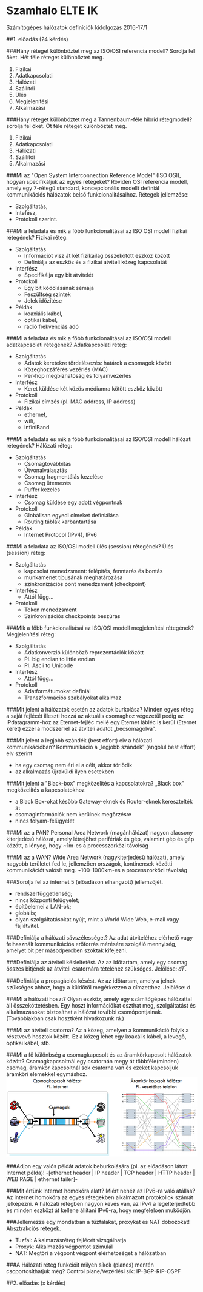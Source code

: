# Szamhalo ELTE IK
Számítógépes hálózatok definíciók kidolgozás 2016-17/1 

##1. előadás (24 kérdés)

###Hány réteget különböztet meg az ISO/OSI referencia modell? Sorolja fel őket.
Hét féle réteget különböztet meg.

1. Fizikai
2. Adatkapcsolati
3. Hálózati
4. Szállítói
5. Ülés
6. Megjelenítési
7. Alkalmazási

###Hány réteget különböztet meg a Tannenbaum-féle hibrid rétegmodell? sorolja fel őket.
Öt féle réteget különböztet meg.

1. Fizikai
2. Adatkapcsolati
3. Hálózati
4. Szállítói
5. Alkalmazási

###Mi az "Open System Interconnection Reference Model" (ISO OSI), hogyan specifikáljuk az egyes rétegeket?
Röviden OSI referencia modell, amely egy 7-rétegű standard, koncepcionális modellt definiál kommunikációs hálózatok belső funkcionalitásaihoz.
Rétegek jellemzése:
* Szolgáltatás,
* Intefész,
* Protokoll
szerint.

###Mi a feladata és mik a főbb funkcionalitásai az ISO OSI modell fizikai rétegének?
Fizikai réteg:
* Szolgáltatás
  * Információt visz át két fizikailag összekötött eszköz között
  * Definiálja az eszköz és a fizikai átviteli közeg kapcsolatát
* Interfész
  * Specifikálja egy bit átvitelét
* Protokoll
  * Egy bit kódolásának sémája
  * Feszültség szintek
  * Jelek időzítése
* Példák
  * koaxiális kábel, 
  * optikai kábel,
  * rádió frekvenciás adó

###Mi a feladata és mik a főbb funkcionalitásai az ISO/OSI modell adatkapcsolati rétegének?
Adatkapcsolati réteg:
* Szolgáltatás
  * Adatok keretekre tördelésezés: határok a csomagok között
  * Közeghozzáférés vezérlés (MAC)
  * Per-hop megbízhatóság és folyamvezérlés
* Interfész
  * Keret küldése két közös médiumra kötött eszköz között
* Protokoll
  * Fizikai címzés (pl. MAC address, IP address)
* Példák
  * ethernet, 
  * wifi,
  * infiniBand

###Mi a feladata és mik a főbb funkcionalitásai az ISO/OSI modell hálózati rétegének?
Hálózati réteg:
* Szolgáltatás
  * Csomagtovábbítás
  * Útvonalválasztás
  * Csomag fragmentálás kezelése
  * Csomag ütemezés
  * Puffer kezelés
* Interfész
  * Csomag küldése egy adott végpontnak
* Protokoll
  * Globálisan egyedi címeket definiálása
  * Routing táblák karbantartása
* Példák
  *  Internet Protocol (IPv4), IPv6

###Mi a feladata az ISO/OSI modell ülés (session) rétegének?
Ülés (session) réteg:
* Szolgáltatás
  * kapcsolat menedzsment: felépítés, fenntarás és bontás
  * munkamenet típusának meghatározása
  * szinkronizációs pont menedzsment (checkpoint)
* Interfész
  * Attól függ…
* Protokoll
  * Token menedzsment
  * Szinkronizációs checkpoints beszúrás

###Mik a főbb funkcionalitásai az ISO/OSI modell megjelenítési rétegének?
Megjelenítési réteg:
* Szolgáltatás
  * Adatkonverzió különböző reprezentációk között
  * Pl. big endian to little endian
  * Pl. Ascii to Unicode
* Interfész
  * Attól függ…
* Protokoll
  * Adatformátumokat definiál
  * Transzformációs szabályokat alkalmaz

###Mit jelent a hálózatok esetén az adatok burkolása? 
Minden egyes réteg a saját fejlécét illeszti hozzá az aktuális csomaghoz végezetül pedig az IPdatagramm-hoz az Eternet-fejléc mellé egy Eternet lábléc is kerül (Eternet keret) ezzel a módszerrel az átviteli adatot „becsomagolva”.

###Mit jelent a legjobb szándék (best effort) elv a hálózati kommunikációban?
Kommunikáció a „legjobb szándék” (angolul best effort) elv szerint
* ha egy csomag nem éri el a célt, akkor törlődik
* az alkalmazás újraküldi ilyen esetekben

###Mit jelent a "Black-box" megközelítés a kapcsolatokra?
„Black box” megközelítés a kapcsolatokhoz
* a Black Box-okat később Gateway-eknek és Router-eknek keresztelték át
* csomaginformációk nem kerülnek megőrzésre
* nincs folyam-felügyelet

###Mi az a PAN?
Personal Area Network (magánhálózat) nagyon alacsony kiterjedésű hálózat, amely létrejöhet perifériák és gép, valamint gép és gép között, a lényeg, hogy ~1m-es a processzorközi távolság

###Mi az a WAN? 
Wide Area Network (nagykiterjedésű hálózat), amely nagyobb területet fed le, jellemzően országok, kontinensek közötti kommunikációt valósít meg.  ~100-1000km-es a processzorközi távolság

###Sorolja fel az internet 5 (előadáson elhangzott) jellemzőjét.
* rendszerfüggetlenség;
* nincs központi felügyelet;
* építőelemei a LAN-ok;
* globális;
* olyan szolgáltatásokat nyújt, mint a World Wide Web, e-mail vagy fájlátvitel.

###Definiálja a hálózati sávszélességet? 
Az adat átviteléhez elérhető vagy felhasznált kommunikációs erőforrás mérésére szolgáló mennyiség, amelyet bit per másodpercben szoktak kifejezni.

###Definiálja az átviteli késleltetést.
Az az időtartam, amely egy csomag összes bitjének az átviteli csatornára tételéhez szükséges. Jelölése: 𝑑𝑇.

###Definiálja a propagációs késést.
Az az időtartam, amely a jelnek szükséges ahhoz, hogy a küldőtől megérkezzen a címzetthez. Jelölése: d.

###Mi a hálózati hoszt?
Olyan eszköz, amely egy számítógépes hálózattal áll összeköttetésben. Egy hoszt információkat oszthat meg, szolgáltatást és alkalmazásokat biztosíthat a hálózat további csomópontjainak. (Továbbiakban csak hosztként hivatkozunk rá.)

###Mi az átviteli csatorna?
Az a közeg, amelyen a kommunikáció folyik a résztvevő hosztok között. Ez a közeg lehet egy koaxális kábel, a levegő, optikai kábel, stb. 

###Mi a fő különbség a csomagkapcsolt és az áramkörkapcsolt hálózatok között?
Csomagkapcsoltnál egy csatornán megy át többféle(minden) csomag, áramkör kapcsoltnál sok csatorna van és ezeket kapcsoljuk áramköri elemekkel egymáshoz.
![kapcsolat](https://github.com/gergi30/szamhalo/blob/master/kapcsolat.png)

###Adjon egy valós példát adatok beburkolására (pl. az előadáson látott Internet példa)!
-[ethernet header | IP header | TCP header | HTTP header | WEB PAGE | ethernet tailer]-

###Mit értünk Internet homokóra alatt? Miért nehéz az IPv6-ra való átállás?
Az internet homokóra az egyes rétegekben alkalmazott protokollok számát jelképezni. A hálózati rétegben nagyon kevés van, az IPv4 a legelterjedtebb és minden eszközt át kellene állítani IPv6-ra, hogy megfeleloen muködjön.

###Jellemezze egy mondatban a tűzfalakat, proxykat és NAT dobozokat!
Absztrakciós rétegek. 
* Tuzfal: Alkalmazásréteg fejlécét vizsgálhatja 
* Proxyk: Alkalmazás végpontot szimulál 
* NAT: Megtöri a végpont végpont elérhetoséget a hálózatban

###A Hálózati réteg funkcióit milyen síkok (planes) mentén csoportosíthatjuk még?
Control plane/Vezérlési sík: IP-BGP-RIP-OSPF

##2. előadás (x kérdés)

